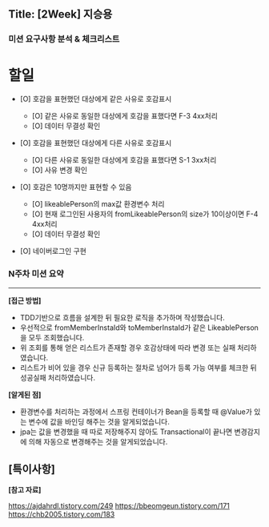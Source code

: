 ## Title: [2Week] 지승용

### 미션 요구사항 분석 & 체크리스트

# 할일

- [O] 호감을 표현했던 대상에게 같은 사유로 호감표시 
  - [O] 같은 사유로 동일한 대상에게 호감을 표했다면 F-3 4xx처리
  - [O] 데이터 무결성 확인
- [O] 호감을 표현했던 대상에게 다른 사유로 호감표시
  - [O] 다른 사유로 동일한 대상에게 호감을 표했다면 S-1 3xx처리
  - [O] 사유 변경 확인

- [O] 호감은 10명까지만 표현할 수 있음 
  - [O] likeablePerson의 max값 환경변수 처리
  - [O] 현재 로그인된 사용자의 fromLikeablePerson의 size가 10이상이면 F-4 4xx처리
  - [O] 데이터 무결성 확인
- [O] 네이버로그인 구현  

### N주차 미션 요약

---

**[접근 방법]**
- TDD기반으로 흐름을 설계한 뒤 필요한 로직을 추가하며 작성했습니다.
- 우선적으로 fromMemberInstaId와 toMemberInstaId가 같은 LikeablePerson을 모두 조회했습니다.
- 위 조회를 통해 얻은 리스트가 존재할 경우 호감상태에 따라 변경 또는 실패 처리하였습니다.
- 리스트가 비어 있을 경우 신규 등록하는 절차로 넘어가 등록 가능 여부를 체크한 뒤 성공실패 처리하였습니다.

**[알게된 점]**
- 환경변수를 처리하는 과정에서 스프링 컨테이너가 Bean을 등록할 때 @Value가 있는 변수에 값을 바인딩 해주는 것을 알게되었습니다.
- jpa는 값을 변경했을 때 따로 저장해주지 않아도 Transactional이 끝나면 변경감지에 의해 자동으로 변경해주는 것을 알게되었습니다.




**[특이사항]**
- 

**[참고 자료]**

https://ajdahrdl.tistory.com/249
https://bbeomgeun.tistory.com/171
https://chb2005.tistory.com/183
